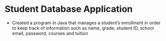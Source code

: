 # Student Database Application

* Created a program in Java that manages a student’s enrollment in order to keep track of information such as name, grade, student ID, school email, password, courses and tuition

